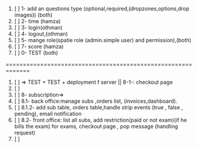 1. [ ] 1- add an questions type (optional,required,(dropzones,options,drop images)) (both)
2. [ ] 2- time (hamza)
3. [ ] 3- login(othman)
4. [ ] 4- logout,(othman)   
5. [ ] 5- mange role(spatie role (admin.simple user) and permission),(both)
7. [ ] 7- score (hamza)
8. [ ] 0- TEST (both)

=============================================================

1. [ ] => TEST + TEST + deployment f server || 8-1-: checkout page
2. [ ] 
3. [ ] 8- subscription=>
4. [ ]     8.1-    back office:manage subs ,orders list, (invoices,dashboard).
5. [ ]     8.1.2-  add sub table, orders table,handle strip events (true , false , pending), email notification
6. [ ]     8.2-    front office: list all subs, add restriction(paid or not exam)(if he bills the exam) for exams, checkout page , pop message (handling request) 
7. [ ] 

